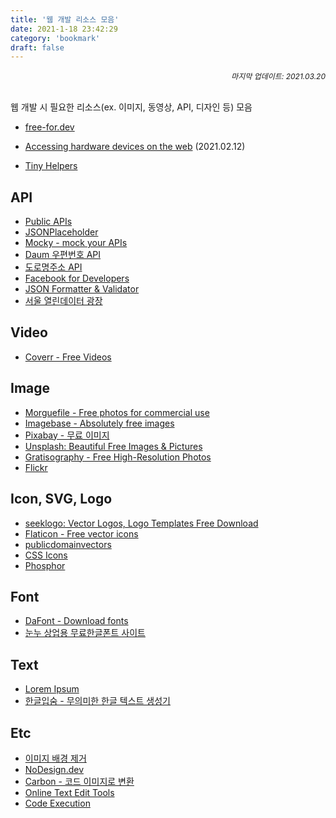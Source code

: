 ```yaml
---
title: '웹 개발 리소스 모음'
date: 2021-1-18 23:42:29
category: 'bookmark'
draft: false
---
```


<div style="font-size: 12px; font-style: italic; text-align: right;">
마지막 업데이트: 2021.03.20
</div>

<!-- - <a href="" target="_blank"></a> -->

<br />

웹 개발 시 필요한 리소스(ex. 이미지, 동영상, API, 디자인 등) 모음

- <a href="https://free-for.dev/#/" target="_blank">free-for.dev</a>

- <a href="https://web.dev/devices-introduction/" target="_blank">Accessing hardware devices on the web</a> (2021.02.12)

- <a href="https://tiny-helpers.dev/" target="_blank">Tiny Helpers</a>

## API

- <a href="https://public-apis.io/" target="_blank">Public APIs</a>
- <a href="https://jsonplaceholder.typicode.com/" target="_blank">JSONPlaceholder</a>
- <a href="https://designer.mocky.io/" target="_blank">Mocky - mock your APIs</a>
- <a href="http://postcode.map.daum.net/guide" target="_blank">Daum 우편번호 API</a>
- <a href="https://www.juso.go.kr/addrlink/devAddrLinkRequestUse.do?menu=main&cPath=99JA" target="_blank">도로명주소 API</a>
- <a href="https://developers.facebook.com/docs/" target="_blank">Facebook for Developers</a>
- <a href="https://jsonformatter.curiousconcept.com/" target="_blank">JSON Formatter & Validator</a>
- <a href="https://data.seoul.go.kr/" target="_blank">서울 열린데이터 광장</a>

## Video

- <a href="https://coverr.co/" target="_blank">Coverr - Free Videos</a>

## Image

- <a href="https://morguefile.com/" target="_blank">Morguefile - Free photos for commercial use</a>
- <a href="https://www.imagebase.net/" target="_blank">Imagebase - Absolutely free images</a>
- <a href="https://pixabay.com/ko/" target="_blank">Pixabay - 무료 이미지</a>
- <a href="https://unsplash.com/" target="_blank">Unsplash: Beautiful Free Images & Pictures</a>
- <a href="https://gratisography.com/" target="_blank">Gratisography - Free High-Resolution Photos</a>
- <a href="https://www.flickr.com/" target="_blank">Flickr</a>

## Icon, SVG, Logo

- <a href="https://seeklogo.com/" target="_blank">seeklogo: Vector Logos, Logo Templates Free Download</a>
- <a href="https://www.flaticon.com/" target="_blank">Flaticon - Free vector icons</a>
- <a href="https://publicdomainvectors.org/en/" target="_blank">publicdomainvectors</a>
- <a href="https://css.gg/" target="_blank">CSS Icons</a>
- <a href="https://phosphoricons.com/" target="_blank">Phosphor</a>

## Font

- <a href="https://www.dafont.com/" target="_blank">DaFont - Download fonts</a>
- <a href="https://noonnu.cc/index" target="_blank">눈누 상업용 무료한글폰트 사이트</a>

## Text

- <a href="https://www.lipsum.com/" target="_blank">Lorem Ipsum</a>
- <a href="http://hangul.thefron.me/" target="_blank">한글입숨 - 무의미한 한글 텍스트 생성기</a>

## Etc

- <a href="https://www.remove.bg/ko" target="_blank">이미지 배경 제거</a>
- <a href="https://nodesign.dev/" target="_blank">NoDesign.dev</a>
- <a href="https://carbon.now.sh/" target="_blank">Carbon - 코드 이미지로 변환</a>
- <a href="https://textedit.tools/" target="_blank">Online Text Edit Tools</a>
- <a href="http://www.pythontutor.com/visualize.html#mode=edit" target="_blank">Code Execution</a>
